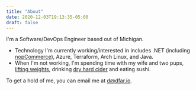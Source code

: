 ```yaml
---
title: "About"
date: 2020-12-03T19:13:35-05:00
draft: false
---
```


I'm a Software/DevOps Engineer based out of Michigan. 

* Technology I'm currently working/interested in includes .NET (including [nopCommerce](https://www.nopcommerce.com/en)), Azure, Terraform,
Arch Linux, and Java.
* When I'm not working, I'm spending time with my wife and two pups,
[lifting weights](/wl), drinking [dry hard cider](/cider)
and eating sushi.

To get a hold of me, you can email me at <d@dfar.io>.
